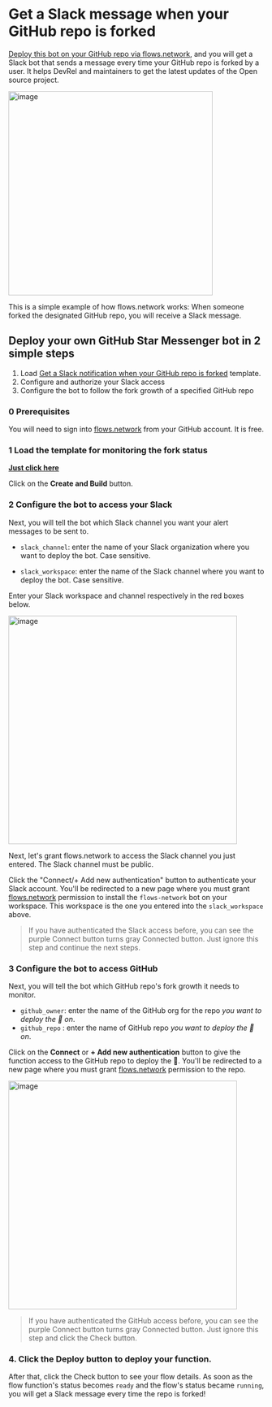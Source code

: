 # Get a Slack message when your GitHub repo is forked

[Deploy this bot on your GitHub repo via flows.network](#deploy-Github-Star-Slack-Messenger-on-your-channel), and you will get a Slack bot that sends a message every time your GitHub repo is forked by a user. It helps DevRel and maintainers to get the latest updates of the Open source project.

<img width="402" alt="image" src="https://github.com/flows-network/github-fork-alert-slack/assets/45785633/3fcdf103-6d0c-4757-b0de-45e4a5ef69c6">

This is a simple example of how flows.network works: When someone forked the designated GitHub repo, you will receive a Slack message.

## Deploy your own GitHub Star Messenger bot in 2 simple steps

1. Load [Get a Slack notification when your GitHub repo is forked](https://flows.network/flow/createByTemplate/github-fork-alert-slack) template.
2. Configure and authorize your Slack access
3. Configure the bot to follow the fork growth of a specified GitHub repo

### 0 Prerequisites

You will need to sign into [flows.network](https://flows.network/) from your GitHub account. It is free.

### 1 Load the template for monitoring the fork status

[**Just click here**](https://flows.network/flow/createByTemplate/github-fork-alert-slack)

Click on the **Create and Build** button.

### 2 Configure the bot to access your Slack

Next, you will tell the bot which Slack channel you want your alert messages to be sent to.

* `slack_channel`:
enter the name of your Slack organization where you want to deploy the bot. Case sensitive.

* `slack_workspace`:
enter the name of the Slack channel where you want to deploy the bot. Case sensitive.

Enter your Slack workspace and channel respectively in the red boxes below.

[<img width="450" alt="image" src="https://github.com/flows-network/github-star-slack-messenger/assets/37167103/7ec3b6ce-c180-4fec-8546-2dddfb9f3d85">](https://github.com/flows-network/github-star-slack-messenger/assets/37167103/7ec3b6ce-c180-4fec-8546-2dddfb9f3d85)


Next, let's grant flows.network to access the Slack channel you just entered. The Slack channel must be public.

Click the "Connect/+ Add new authentication" button to authenticate your Slack account. You'll be redirected to a new page where you must grant [flows.network](https://flows.network/) permission to install the `flows-network` bot on your workspace. This workspace is the one you entered into the `slack_workspace` above.

> If you have authenticated the Slack access before, you can see the purple Connect button turns gray Connected button. Just ignore this step and continue the next steps.

### 3 Configure the bot to access GitHub

Next, you will tell the bot which GitHub repo's fork growth it needs to monitor.

* `github_owner`: enter the name of the GitHub org for the repo *you want to deploy the 🤖 on*.
* `github_repo` : enter the name of GitHub repo *you want to deploy the 🤖 on*.

Click on the **Connect** or **+ Add new authentication** button to give the function access to the GitHub repo to deploy the 🤖. You'll be redirected to a new page where you must grant [flows.network](https://flows.network/) permission to the repo.

[<img width="450" alt="image" src="https://github.com/flows-network/github-fork-alert-slack/assets/45785633/869e4a84-76b4-4613-b8e3-d75b94c82f50">](https://github.com/flows-network/github-fork-alert-slack/assets/45785633/869e4a84-76b4-4613-b8e3-d75b94c82f50)


> If you have authenticated the GitHub access before, you can see the purple Connect button turns gray Connected button. Just ignore this step and click the Check button.

### 4. Click the Deploy button to deploy your function.

After that, click the Check button to see your flow details. As soon as the flow function's status becomes `ready` and the flow's status became `running`, you will get a Slack message every time the repo is forked!



